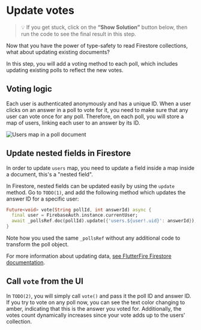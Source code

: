# Update votes

> 💡 If you get stuck, click on the **“Show Solution”** button below, then run the code to see the final result in this step.

Now that you have the power of type-safety to read Firestore collections, what about updating existing documents?

In this step, you will add a voting method to each poll, which includes updating existing polls to reflect the new votes.

## Voting logic

Each user is authenticated anonymously and has a unique ID. When a user clicks on an answer in a poll to vote for it, you need to make sure that any user can vote once for any poll. Therefore, on each poll, you will store a map of users, linking each user to an answer by its ID.

![Users map in a poll document](https://github.com/pr-Mais/dartpad_workshops/blob/main/firestore_type_safety_with_converter/assets/poll-votes.png?raw=true)

## Update nested fields in Firestore

In order to update `users` map, you need to update a field inside a map inside a document, this's a "nested field".

In Firestore, nested fields can be updated easily by using the `update` method. Go to `TODO(1)`, and add the following method which updates the answer ID for a specific user:

```dart
Future<void> vote(String pollId, int answerId) async {
  final user = FirebaseAuth.instance.currentUser;
  await _pollsRef.doc(pollId).update({'users.${user!.uid}': answerId});
}
```

Note how you used the same `_pollsRef` without any additional code to transform the poll object.

For more information about updating data, [see FlutterFire Firestore documentation](https://firebase.flutter.dev/docs/firestore/usage#updating-documents).

## Call `vote` from the UI

In `TODO(2)`, you will simply call `vote()` and pass it the poll ID and answer ID. If you try to vote on any poll now, you can see the text color changing to amber, indicating that this is the answer you voted for. Additionally, the votes count dynamically increases since your vote adds up to the users' collection.